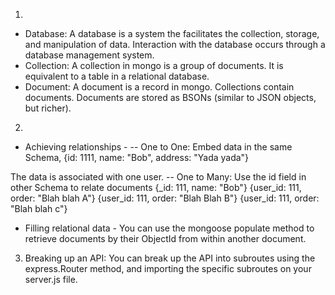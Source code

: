 1.

* Database: A database is a system the facilitates the collection, storage, and manipulation of data. Interaction with the database occurs through a database management system.
* Collection: A collection in mongo is a group of documents. It is equivalent to a table in a relational database.
* Document: A document is a record in mongo. Collections contain documents. Documents are stored as BSONs (similar to JSON objects, but richer).

2.

* Achieving relationships -
  -- One to One: Embed data in the same Schema, {id: 1111,
  name: "Bob",
  address: "Yada yada"}

The data is associated with one user.
-- One to Many: Use the id field in other Schema to relate documents {\_id: 111,
name: "Bob"}
{user_id: 111,
order: "Blah blah A"}
{user_id: 111,
order: "Blah Blah B"}
{user_id: 111,
order: "Blah blah c"}

* Filling relational data - You can use the mongoose populate method to retrieve documents by their ObjectId from within another document.

3.  Breaking up an API: You can break up the API into subroutes using the express.Router method, and importing the specific subroutes on your server.js file.
